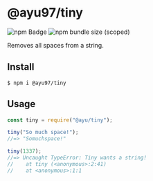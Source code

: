 # @ayu97/tiny



![npm Badge](https://img.shields.io/badge/npm-v1.0.0-blue)
![npm bundle size (scoped)](https://img.shields.io/bundlephobia/min/@cycle/core)


Removes all spaces from a string.

## Install

```
$ npm i @ayu97/tiny
```

## Usage

```js
const tiny = require("@ayu/tiny");

tiny("So much space!");
//=> "Somuchspace!"

tiny(1337);
//=> Uncaught TypeError: Tiny wants a string!
//    at tiny (<anonymous>:2:41)
//    at <anonymous>:1:1
```
